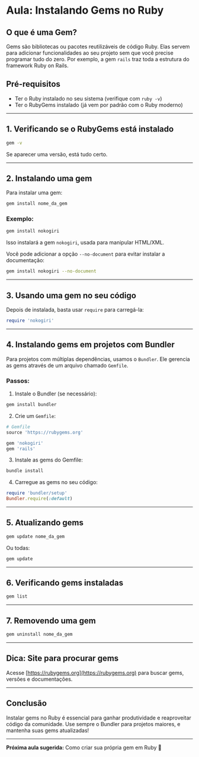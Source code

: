 # Aula: Instalando Gems no Ruby

## O que é uma Gem?

Gems são bibliotecas ou pacotes reutilizáveis de código Ruby. Elas servem para adicionar funcionalidades ao seu projeto sem que você precise programar tudo do zero. Por exemplo, a gem `rails` traz toda a estrutura do framework Ruby on Rails.

## Pré-requisitos

- Ter o Ruby instalado no seu sistema (verifique com `ruby -v`)
- Ter o RubyGems instalado (já vem por padrão com o Ruby moderno)

---

## 1. Verificando se o RubyGems está instalado

```bash
gem -v
```

Se aparecer uma versão, está tudo certo.

---

## 2. Instalando uma gem

Para instalar uma gem:

```bash
gem install nome_da_gem
```

### Exemplo:

```bash
gem install nokogiri
```

Isso instalará a gem `nokogiri`, usada para manipular HTML/XML.

Você pode adicionar a opção `--no-document` para evitar instalar a documentação:

```bash
gem install nokogiri --no-document
```

---

## 3. Usando uma gem no seu código

Depois de instalada, basta usar `require` para carregá-la:

```ruby
require 'nokogiri'
```

---

## 4. Instalando gems em projetos com Bundler

Para projetos com múltiplas dependências, usamos o `Bundler`. Ele gerencia as gems através de um arquivo chamado `Gemfile`.

### Passos:

1. Instale o Bundler (se necessário):

```bash
gem install bundler
```

2. Crie um `Gemfile`:

```ruby
# Gemfile
source 'https://rubygems.org'

gem 'nokogiri'
gem 'rails'
```

3. Instale as gems do Gemfile:

```bash
bundle install
```

4. Carregue as gems no seu código:

```ruby
require 'bundler/setup'
Bundler.require(:default)
```

---

## 5. Atualizando gems

```bash
gem update nome_da_gem
```

Ou todas:

```bash
gem update
```

---

## 6. Verificando gems instaladas

```bash
gem list
```

---

## 7. Removendo uma gem

```bash
gem uninstall nome_da_gem
```

---

## Dica: Site para procurar gems

Acesse [https://rubygems.org](https://rubygems.org) para buscar gems, versões e documentações.

---

## Conclusão

Instalar gems no Ruby é essencial para ganhar produtividade e reaproveitar código da comunidade. Use sempre o Bundler para projetos maiores, e mantenha suas gems atualizadas!

---

**Próxima aula sugerida:** Como criar sua própria gem em Ruby 🚀